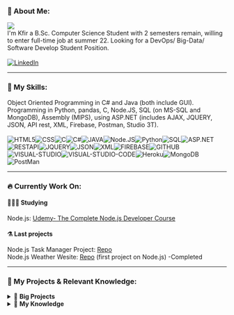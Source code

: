 <!-- About Me -->
### 🦁 About Me:
![](https://komarev.com/ghpvc/?username=Kfir-G)<br/>
I'm Kfir a B.Sc. Computer Science Student with 2 semesters remain, willing to enter full-time job at summer 22. Looking for a DevOps/ Big-Data/ Software Develop Student Position.
<br/><br/>[![LinkedIn](https://img.shields.io/badge/linkedin-%230077B5.svg?&style=for-the-badge&logo=linkedin&logoColor=white)](https://bit.ly/2VMjsaf) 
<!--END About me -->

---

<!-- My skills -->
### 🔧 My Skills:
Object Oriented Programming in C# and Java (both include GUI). <br/>
Programming in Python, pandas, C, Node.JS, SQL (on MS-SQL and MongoDB), Assembly (MIPS), using ASP.NET (includes AJAX, JQUERY, JSON, API rest, XML, Firebase, Postman, Studio 3T). 
<br/> <br/>
![HTML5](https://img.icons8.com/color/30/html-5.png)![CSS](https://img.icons8.com/color/30/css.png)![C](https://img.icons8.com/color/30/c.png)![C#](https://img.icons8.com/color/30/c-sharp-logo.png)![JAVA](https://img.icons8.com/color/30/java.png)![Node.JS](https://img.icons8.com/windows/30/000000/node-js.png)![Python](https://img.icons8.com/color/30/python.png)![SQL](https://img.icons8.com/color/30/sql.png)![ASP.NET](https://img.icons8.com/color/30/asp.png)![RESTAPI](https://img.icons8.com/color/30/rest-api.png)![JQUERY](https://img.icons8.com/ios/30/000000/jquery.png)![JSON](https://img.icons8.com/color/30/json.png)![XML](https://img.icons8.com/color/30/xml.png)![FIREBASE](https://img.icons8.com/color/30/firebase.png)![GITHUB](https://img.icons8.com/color/30/github.png)![VISUAL-STUDIO](https://img.icons8.com/color/30/visual-studio.png)![VISUAL-STUDIO-CODE](https://img.icons8.com/color/30/visual-studio-code-2019.png)![Heroku](https://img.icons8.com/color/30/000000/heroku.png)![MongoDB](https://img.icons8.com/color/30/000000/mongodb.png)
![PostMan](https://img.icons8.com/dusk/30/000000/postman-api.png)
<!-- END My skills -->

---

### 🔥 Currently Work On:
#### 🤹🏽‍♂️ Studying
Node.js: [Udemy- The Complete Node.js Developer Course](https://www.udemy.com/course/the-complete-nodejs-developer-course-2/) <br/>

#### ⚗️ Last projects
Node.js Task Manager Project: [Repo](https://github.com/Kfir-G/Task-Manager-API) <br/>
Node.js Weather Wesite: [Repo](https://github.com/Kfir-G/weather-app) (first project on Node.js) -Completed <br/>

---

<!-- My Projects -->
### 🧷 My Projects & Relevant Knowledge:
<details>
    <summary>&#128240 <b>Big Projects</b></summary><br/>

<!-- My Projects -LIST:START -->
- [Hack IDC 21 ](https://github.com/Kfir-G/HackIDC21_Project)
    Tool of home contents insurance without an insurance reviewer- consists of an algorithm that identifies objects in the space of the room with the help of a telephone camera and helps the user to quickly fill in insurance along with cross-referencing his personal details. With these components they gave insurance pricing to the user. The solution is agile and efficient with documentation and evidence used by both parties for transparency between them.
    
- [Watch List Management Website](https://github.com/rupCS63/TMDB-Final-Project) - [Website's link](https://proj.ruppin.ac.il/bgroup63/prod/Pages/index.html) <br/>
    Developed Front and Backend project from scratch: customer watch list of series form TMdb data base. The website includes admin panel with users’ statistics, recommended series based on several parameters, real time chat base on firebase with changing emojis. Using API.net, JQUERY, JSON, SQL, Firebase, JavaScript, HTML and CSS. 
    
- [Nightclub Management Tool Project](https://github.com/Kfir-G/Final_Project_Java)
    Developed customer management information system as part of a university project, using Java and fully documented in JavaDoc.
    
- [Software Engineering Documentation](https://github.com/Kfir-G/SoftwareEngineeringDocument)
    Includes Requirements Definition: Functional Requirements, Quality Requirements,System Architecture.
    Requirements Specification: Use Case Diagram, Glossary of UC, Actors Table, Traceability Matrix, Activity Diagrams. Design: Class Diagram.
    
- [Monopoly Game](https://github.com/Kfir-G/Monopoly-Game)
</details>
<!-- My Projects-LIST:END -->

<!-- My Knowledge-LIST:START -->
<details>
    <summary>🔬 <b>My Knowledge</b></summary><br/>

* <details>
    <summary><b>Back & Front End</b></summary><br/>
    - HTML 
    - CSS
    - ASP.NET
    - Node.JS
    - API rest
    - AJAX
    - JSON
    - XML
    - Firebase
    - Web API
    - CCEC
    - No-SQL
    - Data Set
    - MondoDB
    - Postman
    - Heroku
    - Studio 3T
  </details>

* <details>
    <summary><b>JAVA</b></summary><br/>
    advanced concepts in Java object-oriented programming such as polymorphism, abstract Classes, interface realization, exception hierarchy. Event driven programming based on polymorphic event handlers, design and implement software systems in Java GUI.
  </details>
    
* <details>
    <summary><b>Big-Data</b></summary><br/>
    knowledge at data analytics life cycle, data preparation, linear and logistic regression, classification and evaluation, random forests, decision trees, KNN, SVM, unsupervised algorithms, using GoogleColab.
  </details>
    
* <details>
    <summary><b>Computer Architecture</b></summary><br/>
    learning Combinational Building Blocks such as Multiplexers, Decoders, Latches and Flip-Flops: SR Latch, D Latch D Flip-Flop, Register, MIPS R2000 language and single cycle architecture.
  </details>
    
* <details>
    <summary><b>Operating Systems</b></summary><br/>
    learning operating systems structure (kernel approaches, dual mode operations, preemptive/non-preemptive OS’s), processes and threads (client-server systems, RPC, pipes, threads dispatching, high-level of thread scheduling), synchronization and mutual exclusion, deadlocks, CPU thread-scheduling (scheduling algorithms and priorities, Mars-Rover project, starvation). Codding in Java and C# in WIN32 API.
  </details>
    
* <details>
    <summary><b>Software Engineering</b></summary><br/>
    learning Imparting concepts in software engineering and methods of analysis and design, presenting the development stages of a software system, including definition Requirements, formalization of requirements and their analysis and software design. Learn UML diagrams such as: Use Case Diagrams, System Sequence, Activity Diagrams, and Interaction Diagrams. 
  </details>
 
<!-- My Knowledge-LIST:END -->
</details>
